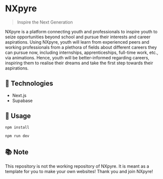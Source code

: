 # NXpyre
> Inspire the Next Generation

NXpyre is a platform connecting youth and professionals to inspire youth to seize opportunities beyond school and pursue their interests and career aspirations. Using NXpyre, youth will learn from experienced peers and working professionals from a plethora of fields about different careers they can pursue now, including internships, apprenticeships, full-time work, etc., via animations. Hence, youth will be better-informed regarding careers, inspiring them to realise their dreams and take the first step towards their aspirations.

## 🤖 Technologies
- Next.js
- Supabase

## 🔨 Usage
```bash
npm install
```

```bash
npm run dev
```

## 📚 Note
This repository is not the working repository of NXpyre. It is meant as a template for you to make your own websites! Thank you and join NXpyre!
